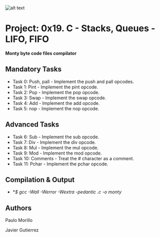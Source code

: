 ![alt text](https://techcrunch.com/wp-content/uploads/2015/11/holberton-logo-horizontal.jpg)

# Project: 0x19. C - Stacks, Queues - LIFO, FIFO
**Monty byte code files compilator**


## Mandatory Tasks
* Task 0: Push, pall - Implement the push and pall opcodes.
* Task 1: Pint - Implement the pint opcode.
* Task 2: Pop - Implement the pop opcode.
* Task 3: Swap - Implement the swap opcode.
* Task 4: Add - Implement the add opcode.
* Task 5: nop - Implement the nop opcode.

## Advanced Tasks
* Task 6: Sub - Implement the sub opcode.
* Task 7: Div - Implement the div opcode.
* Task 8: Mul - Implement the mul opcode.
* Task 9: Mod - Implement the mod opcode.
* Task 10: Comments - Treat the # character as a comment.
* Task 11: Pchar - Implement the pchar opcode.

## Compilation & Output
* **$ gcc -Wall -Werror -Wextra -pedantic *.c -o monty**



## Authors

Paulo Morillo

Javier Gutierrez